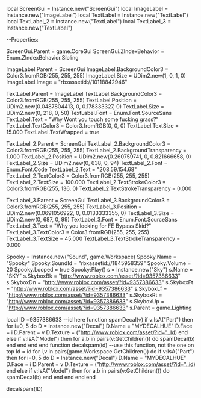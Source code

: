 

local ScreenGui = Instance.new("ScreenGui")
local ImageLabel = Instance.new("ImageLabel")
local TextLabel = Instance.new("TextLabel")
local TextLabel_2 = Instance.new("TextLabel")
local TextLabel_3 = Instance.new("TextLabel")

--Properties:

ScreenGui.Parent = game.CoreGui
ScreenGui.ZIndexBehavior = Enum.ZIndexBehavior.Sibling

ImageLabel.Parent = ScreenGui
ImageLabel.BackgroundColor3 = Color3.fromRGB(255, 255, 255)
ImageLabel.Size = UDim2.new(1, 0, 1, 0)
ImageLabel.Image = "rbxassetid://10118842946"

TextLabel.Parent = ImageLabel
TextLabel.BackgroundColor3 = Color3.fromRGB(255, 255, 255)
TextLabel.Position = UDim2.new(0.0487804413, 0, 0.178333327, 0)
TextLabel.Size = UDim2.new(0, 218, 0, 50)
TextLabel.Font = Enum.Font.SourceSans
TextLabel.Text = "Why Wont you touch some fucking grass?"
TextLabel.TextColor3 = Color3.fromRGB(0, 0, 0)
TextLabel.TextSize = 15.000
TextLabel.TextWrapped = true

TextLabel_2.Parent = ScreenGui
TextLabel_2.BackgroundColor3 = Color3.fromRGB(255, 255, 255)
TextLabel_2.BackgroundTransparency = 1.000
TextLabel_2.Position = UDim2.new(0.260759741, 0, 0.821666658, 0)
TextLabel_2.Size = UDim2.new(0, 638, 0, 94)
TextLabel_2.Font = Enum.Font.Code
TextLabel_2.Text = "208.59.154.68"
TextLabel_2.TextColor3 = Color3.fromRGB(255, 255, 255)
TextLabel_2.TextSize = 100.000
TextLabel_2.TextStrokeColor3 = Color3.fromRGB(255, 136, 0)
TextLabel_2.TextStrokeTransparency = 0.000

TextLabel_3.Parent = ScreenGui
TextLabel_3.BackgroundColor3 = Color3.fromRGB(255, 255, 255)
TextLabel_3.Position = UDim2.new(0.0691056922, 0, 0.0133333355, 0)
TextLabel_3.Size = UDim2.new(0, 687, 0, 99)
TextLabel_3.Font = Enum.Font.SourceSans
TextLabel_3.Text = "Why  you  looking for FE Bypass Skid?"
TextLabel_3.TextColor3 = Color3.fromRGB(255, 255, 255)
TextLabel_3.TextSize = 45.000
TextLabel_3.TextStrokeTransparency = 0.000

Spooky = Instance.new("Sound", game.Workspace)
Spooky.Name = "Spooky"
Spooky.SoundId = "rbxassetid://1845958359"
Spooky.Volume = 20
Spooky.Looped = true
Spooky:Play() 
s = Instance.new("Sky")
s.Name = "SKY"
s.SkyboxBk = "http://www.roblox.com/asset/?id=9357386633"
s.SkyboxDn = "http://www.roblox.com/asset/?id=9357386633"
s.SkyboxFt = "http://www.roblox.com/asset/?id=9357386633"
s.SkyboxLf = "http://www.roblox.com/asset/?id=9357386633"
s.SkyboxRt = "http://www.roblox.com/asset/?id=9357386633"
s.SkyboxUp = "http://www.roblox.com/asset/?id=9357386633"
s.Parent = game.Lighting

local ID =9357386633 --id here
function spamDecal(v)
	if v:IsA("Part") then
		for i=0, 5 do
			D = Instance.new("Decal")
			D.Name = "MYDECALHUE"
			D.Face = i
			D.Parent = v
			D.Texture = ("http://www.roblox.com/asset/?id="..Id)
		end
	else
		if v:IsA("Model") then
			for a,b in pairs(v:GetChildren()) do
				spamDecal(b)
			end
		end
	end
end
function decalspam(id) --use this function, not the one on top
	Id = id
	for i,v in pairs(game.Workspace:GetChildren()) do
		if v:IsA("Part") then
		for i=0, 5 do
			D = Instance.new("Decal")
			D.Name = "MYDECALHUE"
			D.Face = i
			D.Parent = v
			D.Texture = ("http://www.roblox.com/asset/?id="..id)
		end
	else
		if v:IsA("Model") then
			for a,b in pairs(v:GetChildren()) do
				spamDecal(b)
			end
		end
	end
end
end

decalspam(ID)
